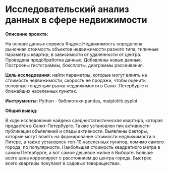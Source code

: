 # Исследовательский анализ данных в сфере недвижимости

**Описание проекта:** 

На основе данных сервиса Яндекс.Недвижимость определена рыночная стоимость объектов недвижимости разного типа, типичные параметры квартир, в зависимости от удаленности от центра. Проведена предобработка данных. 
Добавлены новые данные.
Построены гистограммы, боксплоты, диаграммы рассеивания.

**Цель исследования:** найти параметры, которые могут влиять на стоимость недвижимости, скорость ее продажи, чтобы оценить основные тенденции рынка недвижимости в Санкт-Петербурге и ближайших населенных пунктах.

**Инструменты:**
Python - библиотеки pandas, matplotlib.pyplot

**Общий вывод:**

В ходе исследования найдена среднестатистическая квартира, которая продается в Санкт-Петербурге. Также установлен пик активности публикации объявлений и спады активности.
Выявлены факторы, которые могут влиять на формирование стоимости недвижимости в Питере, а также установлен топ-10 населенных пунктов, помимо самого города, по популярности.
Наибольшая стоимость квадратного метра в самом Петербурге, а вот самое дешевое жилье в Выборге. Больше всего цена коррелирует с расстоянием до центра города.
Быстрее всего квартиры покупают в садовых товариществах.
